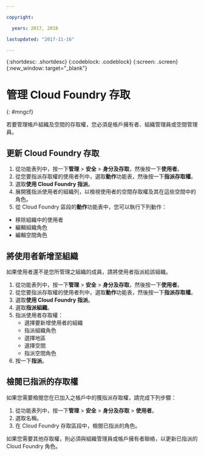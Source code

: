 ```yaml
---

copyright:

  years: 2017, 2018

lastupdated: "2017-11-16"

---
```


{:shortdesc: .shortdesc}
{:codeblock: .codeblock}
{:screen: .screen}
{:new_window: target="_blank"}

# 管理 Cloud Foundry 存取
{: #mngcf}

若要管理帳戶組織及空間的存取權，您必須是帳戶擁有者、組織管理員或空間管理員。

## 更新 Cloud Foundry 存取

1. 從功能表列中，按一下**管理** &gt; **安全** &gt; **身分及存取**，然後按一下**使用者**。
2. 從您要指派存取權的使用者列中，選取**動作**功能表，然後按一下**指派存取權**。
3. 選取**使用 Cloud Foundry 指派**。
4. 展開獲指派使用者的組織列，以檢視使用者的空間存取權及其在這些空間中的角色。
5. 從 Cloud Foundry 區段的**動作**功能表中，您可以執行下列動作：

  * 移除組織中的使用者
  * 編輯組織角色
  * 編輯空間角色

## 將使用者新增至組織

如果使用者還不是您所管理之組織的成員，請將使用者指派給該組織。

1. 從功能表列中，按一下**管理** &gt; **安全** &gt; **身分及存取**，然後按一下**使用者**。
2. 從您要指派存取權的使用者列中，選取**動作**功能表，然後按一下**指派存取權**。
3. 選取**使用 Cloud Foundry 指派**。
4. 選取**指派組織**。
5. 指派使用者存取權：
   * 選擇要新增使用者的組織
   * 指派組織角色
   * 選擇地區
   * 選擇空間
   * 指派空間角色
6. 按一下**指派**。

## 檢閱已指派的存取權

如果您需要檢閱您在已加入之帳戶中的獲指派存取權，請完成下列步驟：

1. 從功能表列中，按一下**管理** &gt; **安全** &gt; **身分及存取** &gt; **使用者**。
2. 選取名稱。
3. 在 Cloud Foundry 存取區段中，檢閱已指派的角色。

如果您需要其他存取權，則必須與組織管理員或帳戶擁有者聯絡，以更新已指派的 Cloud Foundry 角色。

